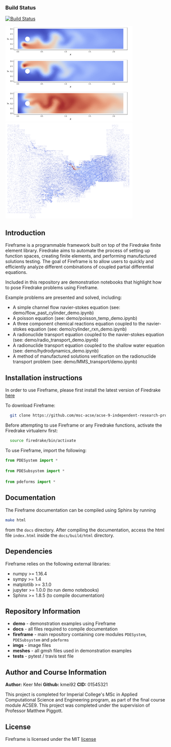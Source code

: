 ### Build Status
[![Build Status](https://travis-ci.com/msc-acse/acse-9-independent-research-project-kmei92.svg?branch=master)](https://travis-ci.com/msc-acse/acse-9-independent-research-project-kmei92)

<img src="imgs/fireframe_rxns.png" title="Three component flow coupled chemical reactions" width="400" height="300" /><img src="imgs/gibraltar_flow.png" title="Velocity of shallow water equations solved on the Strait of Gibraltar" width="400" height="300" />

## Introduction
Fireframe is a programmable framework built on top of the Firedrake finite element library. Firedrake aims to automate the process
of setting up function spaces, creating finite elements, and performing manufactured solutions testing.
The goal of Fireframe is to allow users to quickly and efficiently analyze different combinations of coupled partial differential equations.

Included in this repository are demonstration notebooks that highlight how to pose Firedrake problems using Fireframe.

Example problems are presented and solved, including:
 - A simple channel flow navier-stokes equation (see: demo/flow_past_cylinder_demo.ipynb)
 - A poisson equation (see: demo/poisson_temp_demo.ipynb)
 - A three component chemical reactions  equation coupled to the navier-stokes equation (see: demo/cylinder_rxn_demo.ipynb)
 - A radionuclide transport equation coupled to the navier-stokes equation (see: demo/radio_transport_demo.ipynb)
 - A radionuclide transport equation coupled to the shallow water equation (see: demo/hydrodynamics_demo.ipynb)
 - A method of manufactured solutions verification on the radionuclide transport problem (see: demo/MMS_transport/demo.ipynb)

## Installation instructions
In order to use Fireframe, please first install the latest version of Firedrake [here](https://www.firedrakeproject.org/download.html)

To download Fireframe:
```bash
  git clone https://github.com/msc-acse/acse-9-independent-research-project-kmei92.git
```
Before attempting to use Fireframe or any Firedrake functions, activate the Firedrake virtualenv first:
```bash
  source firedrake/bin/activate
```
To use Fireframe, import the following:
```python
from PDESystem import *

from PDESubsystem import *

from pdeforms import *
```
## Documentation
The Fireframe documentation can be compiled using Sphinx by running
```bash
make html
```

from the `docs` directory. After compiling the documentation, access the html file `index.html` inside the `docs/build/html` directory.

## Dependencies
Fireframe relies on the following external libraries:

 - numpy >= 1.16.4
 - sympy >= 1.4
 - matplotlib >= 3.1.0
 - jupyter >= 1.0.0 (to run demo notebooks)
 - Sphinx >= 1.8.5 (to compile documentation)
## Repository Information
* __demo__		- demonstration examples using Fireframe
* __docs__		- all files required to compile documentation
* __fireframe__		- main repository containing core modules `PDESystem`, `PDESubsystem` and `pdeforms`
* __imgs__		- image files
* __meshes__		- all gmsh files used in demonstration examples
* __tests__		- pytest / travis test file

## Author and Course Information
__Author:__ Keer Mei
__Github:__ kmei92
__CID:__ 01545321

This project is completed for Imperial College's MSc in Applied Computational Science and Engineering program,
as part of the final course module ACSE9. This project was completed under the supervision of Professor Matthew Piggott. 
## License
Fireframe is licensed under the MIT [license](https://github.com/msc-acse/acse-9-independent-research-project-kmei92/blob/master/LICENSE)

